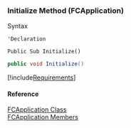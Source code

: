 ﻿### Initialize Method (FCApplication)

Syntax

```vbnet
'Declaration

Public Sub Initialize() 
```

```csharp
public void Initialize()
```

[!include[Requirements](../partials/requirements.md)]

#### Reference

[FCApplication Class](FChoice.Foundation.Clarify.Compatibility~FChoice.Foundation.Clarify.Compatibility.FCApplication.md)  
[FCApplication Members](FChoice.Foundation.Clarify.Compatibility~FChoice.Foundation.Clarify.Compatibility.FCApplication_members.md)
